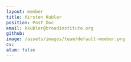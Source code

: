 ```yaml
---
layout: member
title: Kirsten Kubler
position: Post Doc
email: kkubler@broadinstitute.org
github: 
image: /assets/images/team/default-member.png
cv:
alum: false
---
```


